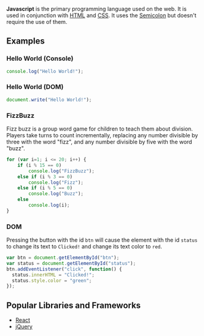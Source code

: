 **Javascript** is the primary programming language used on the web. It is used in conjunction with [HTML](?HTML) and [CSS](?CSS). It uses the [Semicolon](?Semicolon) but doesn't require the use of them.

## Examples
### Hello World (Console)
```javascript
console.log("Hello World!");
```

### Hello World (DOM)
```javascript
document.write("Hello World!");
```

### FizzBuzz
Fizz buzz is a group word game for children to teach them about division. Players take turns to count incrementally, replacing any number divisible by three with the word "fizz", and any number divisible by five with the word "buzz".
```javascript
for (var i=1; i <= 20; i++) {
    if (i % 15 == 0)
        console.log("FizzBuzz");
    else if (i % 3 == 0)
        console.log("Fizz");
    else if (i % 5 == 0)
        console.log("Buzz");
    else
        console.log(i);
}
```

### DOM
Pressing the button with the id `btn` will cause the element with the id `status` to change its text to `Clicked!` and change its text color to `red`.
```javascript
var btn = document.getElementById("btn");
var status = document.getElementById("status");
btn.addEventListener("click", function() {
  status.innerHTML = "Clicked!";
  status.style.color = "green";
});
```

## Popular Libraries and Frameworks
- [React](?React)
- [jQuery](?jQuery)
